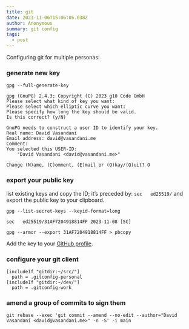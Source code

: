 ```yaml
---
title: git
date: 2023-11-06T15:06:05.038Z
author: Anonymous
summary: git config
tags:
  - post
---
```

Configuring git for multiple personas:

### generate new key

```
gpg --full-generate-key

gpg (GnuPG) 2.4.3; Copyright (C) 2023 g10 Code GmbH
Please select what kind of key you want:
Please select which elliptic curve you want:
Please specify how long the key should be valid.
Is this correct? (y/N)

GnuPG needs to construct a user ID to identify your key.
Real name: David Vasandani
Email address: david@vasandani.me
Comment:
You selected this USER-ID:
    "David Vasandani <david@vasandani.me>"

Change (N)ame, (C)omment, (E)mail or (O)kay/(Q)uit? O
```

### export your public key

list existing keys and copy the ID; it’s preceded by: `sec   ed25519/` and export the public key to your clipboard.

```
gpg --list-secret-keys --keyid-format=long

sec   ed25519/31AF7204918814FF 2023-11-08 [SC]

gpg --armor --export 31AF7204918814FF > pbcopy
```

Add the key to your [GitHub profile](https://github.com/settings/keys).

### configure your git client

```
[includeIf "gitdir:~/src/"]
  path = .gitconfig-personal
[includeIf "gitdir:~/dev/"]
  path = .gitconfig-work
```

### amend a group of commits to sign them

```
git rebase --exec 'git commit --amend --no-edit --author="David Vasandani <david@vasandani.me>" -n -S' -i main
```